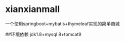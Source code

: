 
xianxianmall
===========================
一个使用springboot+mybatis+thymeleaf实现的简单商城

##环境依赖
jdk1.8+mysql 8+tomcat9



